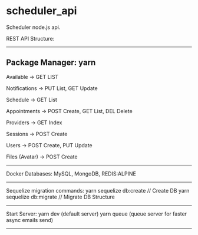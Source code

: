 # scheduler_api
Scheduler node.js api.

REST API Structure: 

------------------------------------------------------------
Package Manager: yarn
------------------------------------------------------------

Available -> GET LIST

Notifications -> PUT List, GET Update

Schedule -> GET List

Appointments -> POST Create, GET List, DEL Delete

Providers -> GET Index

Sessions -> POST Create

Users -> POST Create, PUT Update

Files (Avatar) -> POST Create

-----------------------------------------------------------

Docker Databases: MySQL, MongoDB, REDIS:ALPINE

-----------------------------------------------------------

Sequelize migration commands:
yarn sequelize db:create // Create DB 
yarn sequelize db:migrate // Migrate DB Structure

-----------------------------------------------------------

Start Server: 
yarn dev (default server) 
yarn queue (queue server for faster async emails send)

-----------------------------------------------------------

